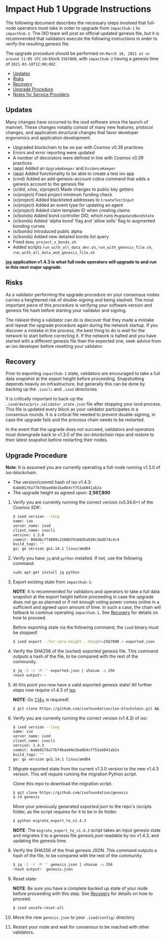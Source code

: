 # Impact Hub 1 Upgrade Instructions

The following document describes the necessary steps involved that full-node operators
must take in order to upgrade from `impacthub-1` to `impacthub-2`. The IXO team
will post an official updated genesis file, but it is recommended that validators
execute the following instructions in order to verify the resulting genesis file.

The upgrade procedure should be performed on `March 18, 2021 at or around 11:05 UTC` on block `2567800`, with `impacthub-2` having a genesis time of `2021-03-18T12:00:00Z`.

  - [Updates](#updates)
  - [Risks](#risks)
  - [Recovery](#recovery)
  - [Upgrade Procedure](#upgrade-procedure)
  - [Notes for Service Providers](#notes-for-service-providers)

## Updates

Many changes have occurred to the ixod software since the launch of mainnet. These changes notably consist of many new features,
protocol changes, and application structural changes that favor developer ergonomics and application development.

- Upgraded blockchain to be on par with Cosmos v0.39 practices
- Errors and error reporting were updated
- A number of decorators were defined in line with Cosmos v0.39 practices
- (app) Added an `UpgradeKeeper` and `EvidenceKeeper`
- (app) Added functionality to be able to create a test ixo app
- (cmd) Added an add-genesis-account cobra command that adds a genesis account to the genesis file
- (x/did, x/ixo, x/project) Made changes to public key getters
- (x/project) Fixed project minimum funding check
- (x/project) Added blacklisted addresses to `CreateTestInput`
- (x/project) Added an event type for updating an agent
- (x/project) Added claim template ID when creating claims
- (x/bonds) Added bond controller DID, which runs `MsgUpdateBondState`
- (x/bonds) Added 'alpha bond' flag and 'allow sells' flag to augmented bonding curves
- (x/bonds) Introduced public alpha
- (x/bonds) Added new detailed bonds list query
- Fixed `demo_project_x_bonds.sh`
- Added scripts `run_with_all_data_dev.sh`, `run_with_genesis_file.sh`, `run_with_all_data_and_genesis_file.sh`

__[ixo](https://github.com/ixofoundation/ixo-blockchain) application v1.4.3 is
what full node operators will upgrade to and run in this next major upgrade__.

## Risks

As a validator performing the upgrade procedure on your consensus nodes carries a heightened risk of
double-signing and being slashed. The most important piece of this procedure is verifying your
software version and genesis file hash before starting your validator and signing.

The riskiest thing a validator can do is discover that they made a mistake and repeat the upgrade
procedure again during the network startup. If you discover a mistake in the process, the best thing
to do is wait for the network to start before correcting it. If the network is halted and you have
started with a different genesis file than the expected one, seek advice from an ixo developer
before resetting your validator.

## Recovery

Prior to exporting `impacthub-1` state, validators are encouraged to take a full data snapshot at the
export height before proceeding. Snapshotting depends heavily on infrastructure, but generally this
can be done by backing up the `.ixocli` and `.ixod` directories.

It is critically important to back-up the `.ixod/data/priv_validator_state.json` file after stopping your ixod process. This file is updated every block as your validator participates in a consensus rounds. It is a critical file needed to prevent double-signing, in case the upgrade fails and the previous chain needs to be restarted.

In the event that the upgrade does not succeed, validators and operators must downgrade back to
v1.3.0 of the _ixo-blockchain_ repo and restore to their latest snapshot before restarting their nodes.

## Upgrade Procedure

__Note__: It is assumed you are currently operating a full-node running v1.3.0 of _ixo-blockchain_.

- The version/commit hash of ixo v1.4.3: `6abb0176a77b74bae04e1ba0b4cf753ab841ab2a`
- The upgrade height as agreed upon: **2,567,800**


1. Verify you are currently running the correct version (v0.34.6+) of the _Cosmos SDK_:

   ```bash
   $ ixod version --long
   name: ixo
   server_name: ixod
   client_name: ixocli
   version: 1.3.0
   commit: 006dbc7f4009c2208b79160d5a030c1bd574c4c4
   build_tags: ""
   go: go version go1.14.1 linux/amd64
   ```

2. Verify you have `jq` and `python` installed. If not, use the following command:

   ```bash
   sudo apt-get install jq python
   ```
   
4. Export existing state from `impacthub-1`:

   **NOTE**: It is recommended for validators and operators to take a full data snapshot at the export
   height before proceeding in case the upgrade does not go as planned or if not enough voting power
   comes online in a sufficient and agreed upon amount of time. In such a case, the chain will fallback
   to continue operating `impacthub-1`. See [Recovery](#recovery) for details on how to proceed.

   Before exporting state via the following command, the `ixod` binary must be stopped!

   ```bash
   $ ixod export --for-zero-height --height=2567800 > exported.json
   ```

3. Verify the SHA256 of the (sorted) exported genesis file. This command outputs a hash of the file, to be compared  with the rest of the community.

   ```bash
   $ jq -S -c -M '' exported.json | shasum -a 256
   <hash output> -
   ```

4. At this point you now have a valid exported genesis state! All further steps now require
v1.4.3 of [ixo](https://github.com/ixofoundation/ixo-blockchain).

   **NOTE**: Go [1.14+](https://golang.org/dl/) is required!

   ```bash
   $ git clone https://github.com/ixofoundation/ixo-blockchain.git && cd ixo-blockchain && git checkout v1.4.3; make install
   ```

5. Verify you are currently running the correct version (v1.4.3) of _ixo_:

   ```bash
   $ ixod version --long
   name: ixo
   server_name: ixod
   client_name: ixocli
   version: 1.4.3
   commit: 6abb0176a77b74bae04e1ba0b4cf753ab841ab2a
   build_tags: ""
   go: go version go1.14.1 linux/amd64

   ```

6. Migrate exported state from the current v1.3.0 version to the new v1.4.3 version. This will require running the migration Python script.

   Clone this repo to download the migration script.
   
   ```bash
   $ git clone https://github.com/ixofoundation/genesis
   $ cd genesis
   ```
   
   Move your previously generated _exported.json_ to the repo's /scripts folder, as the script requires for it to be in its folder.

   ```bash
   $ python migrate_export_to_v1.4.3
   ```

   **NOTE**: The `migrate_export_to_v1.4.3` script takes an input genesis state and migrates it to a genesis file _genesis.json_ readable by ixo v1.4.3, and updating the genesis time.

7. Verify the SHA256 of the final genesis JSON. This command outputs a hash of the file, to be compared  with the rest of the community.

   ```bash
   $ jq -S -c -M '' genesis.json | shasum -a 256
   <hash output>  genesis.json
   ```

8. Reset state:

   **NOTE**: Be sure you have a complete backed up state of your node before proceeding with this step.
   See [Recovery](#recovery) for details on how to proceed.

   ```bash
   $ ixod unsafe-reset-all
   ```

9. Move the new `genesis.json` to your `.ixod/config/` directory

10. Restart your node and wait for consensus to be reached with other validators.
